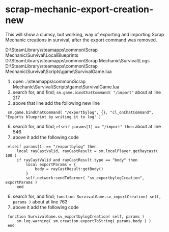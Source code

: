 # scrap-mechanic-export-creation-new

This will show a clumsy, but working, way of exporting and importing Scrap Mechanic creations in survival, after the export command was removed.

D:\SteamLibrary\steamapps\common\Scrap Mechanic\Survival\LocalBlueprints
D:\SteamLibrary\steamapps\common\Scrap Mechanic\Survival\Logs
D:\SteamLibrary\steamapps\common\Scrap Mechanic\Survival\Scripts\game\SurvivalGame.lua

1.  open ..\steamapps\common\Scrap Mechanic\Survival\Scripts\game\SurvivalGame.lua
2.  search for, and find; `sm.game.bindChatCommand( "/import"` about at line 217
3.  above that line add the following new line
   ```
	sm.game.bindChatCommand( "/exportbylog", {}, "cl_onChatCommand", "Exports blueprint by writing it to log" )`
```

6.  search for, and find; `elseif params[1] == "/import" then` about at line 546
7.  above it add the following code
   ```
	elseif params[1] == "/exportbylog" then
		local rayCastValid, rayCastResult = sm.localPlayer.getRaycast( 100 )
		if rayCastValid and rayCastResult.type == "body" then
			local exportParams = {
				body = rayCastResult:getBody()
			}
			self.network:sendToServer( "sv_exportbylogCreation", exportParams )
		end
```

6.  search for, and find; `function SurvivalGame.sv_importCreation( self, params )` about at line 763
7.  above it add the following code
   ```
	function SurvivalGame.sv_exportbylogCreation( self, params )
		sm.log.warning( sm.creation.exportToString( params.body ) )
	end
```
